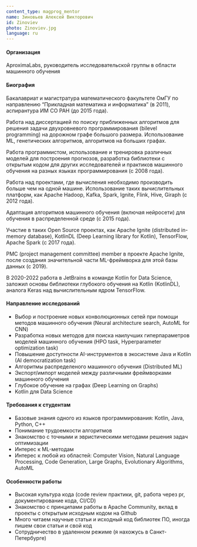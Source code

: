 ```yaml
---
content_type: magprog_mentor
name: Зиновьев Алексей Викторович
id: Zinoviev
photo: Zinoviev.jpg
language: ru
---
```

#### Организация
AproximaLabs, руководитель исследовательской группы в области машинного обучения

#### Биография
Бакалавриат и магистратура математического факультете ОмГУ по направлению “Прикладная математика и информатика” (в 2011), аспирантура ИМ СО РАН (до 2015 года).

Работа над диссертацией по поиску приближенных алгоритмов для решения задачи двухровневого программирования (bilevel programming) на дорожном графе большого размера. Использование ML, генетических алгоритмов, алгоритмов на больших графах.

Работа программистом, использование и тренировка различных моделей для построения прогнозов, разработка библиотеки с открытым кодом для других исследователей и практиков машинного обучения на разных языках программирования (с 2008 года).

Работа над проектами, где вычисления необходимо производить больше чем на одной машине. Использование таких вычислительных платформ, как Apache Hadoop, Kafka, Spark, Ignite, Flink, Hive, Giraph (с 2012 года).

Адаптация алгоритмов машинного обучения (включая нейросети) для обучения в распределенной среде (с 2015 года).

Участие в таких Open Source проектах, как Apache Ignite (distributed in-memory database), KotlinDL (Deep Learning library for Kotlin), TensorFlow, Apache Spark (с 2017 года).

PMC (project management committee) member в проекте Apache Ignite, после создания значительной части ML-фреймворка для этой базы данных (с 2019).

В 2020-2022 работа в JetBrains в команде Kotlin for Data Science, заложил основы библиотеки глубокого обучения на Kotlin (KotlinDL), аналога Keras над вычислительным ядром TensorFlow.

#### Направление исследований
* Выбор и построение новых конволюционных сетей при помощи методов машинного обучения (Neural architecture search, AutoML for CNN)
* Разработка новых методов для поиска наилучших гиперпараметров моделей машинного обучения (HPO task, Hyperparameter optimization task)
* Повышение доступности AI-инструментов в экосистеме Java и Kotlin (AI democratization task)
* Алгоритмы распределеного машинного обучения (Distributed ML)
* Экспорт/импорт моделей между различными фреймворками машинного обучения
* Глубокое обучение на графах (Deep Learning on Graphs)
* Kotlin для Data Science

#### Требования к студентам
* Базовые знания одного из языков программирования: Kotlin, Java, Python, C++
* Понимание трудоемкости алгоритмов
* Знакомство с точными и эвристическими методами решения задач оптимизации
* Интерес к ML-методам
* Интерес к любой из областей: Computer Vision, Natural Language Processing, Code Generation, Large Graphs, Evolutionary Algorithms, AutoML

#### Особенности работы
* Высокая культура кода (code review практики, git, работа через pr, документирование кода, CI/CD)
* Знакомство с принципами работы в Apache Community, вклад в проекты с открытым исходным кодом на Github
* Много читаем научные статьи и исходный код библиотек ПО, иногда пишем свои статьи и свой код
* Сотрудничество в удаленном режиме (я нахожусь в Санкт-Петербурге)
